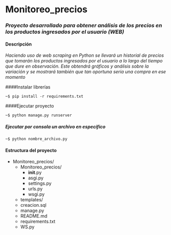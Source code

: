 # Monitoreo_precios

### _Proyecto desarrollado para obtener análisis de los precios en los productos ingresados por el usuario (WEB)_

#### Descripción
_Haciendo uso de web scraping en Python se llevará un historial de precios que tomarán los productos ingresados por el usuario a lo largo del tiempo que dure en observación. Este obtendrá gráficos y análisis sobre la variación y se mostrará también que tan oportuna sería una compra en ese momento_

####Instalar librerías
```
~$ pip install -r requirements.txt
```
####Ejecutar proyecto
```
~$ python manage.py runserver
```

##### Ejecutar por consola un archivo en específico
```
~$ python nombre_archivo.py
```

#### Estructura del proyecto
+ Monitoreo_precios/
    + Monitoreo_precios/
      + __init__.py
      + asgi.py
      + settings.py
      + urls.py
      + wsgi.py
    + templates/
    + creacion.sql
    + manage.py
    + README.md
    + requirements.txt
    + WS.py
